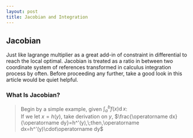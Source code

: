 ```yaml
---
layout: post
title: Jacobian and Integration
---
```


## Jacobian
<p class="message">
Just like lagrange multiplier as a great add-in of constraint in differential to reach the local optimal.  Jacobian is treated as a ratio in between two coordinate system of references transformed in calculus integration process by often.  
Before proceeding any further, take a good look in this article would be quiet helpful.
</p>

### What Is Jacobian?
>Begin by a simple example, given $\int_a^bf(x)\operatorname dx$:  
>If we let $x=h(y)$, take derivation on $y$, $\frac{\operatorname dx}{\operatorname dy}=h^'(y),\;then,\operatorname dx=h^'(y)\cdot\operatorname dy$  


